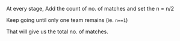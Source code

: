 At every stage, 
Add the count of no. of matches and set the n = n/2

Keep going until only one team remains (ie. `n==1`)

That will give us the total no. of matches.
